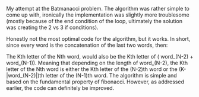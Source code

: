 My attempt at the Batmanacci problem. The algorithm was rather simple to come up with, ironically the implementation was slightly more troublesome (mostly because of the end condition of the loop, ultimately the solution was creating the 2 vs 3 if conditions).

Honestly not the most optimal code for the algorithm, but it works. In short, since every word is the concatenation of the last two words, then:

The Kth letter of the Nth word, would also be the Kth letter of ( word_(N-2) + word_(N-1)). Meaning that depending on the length of word_(N-2), 
the Kth letter of the Nth word is either the Kth letter of the (N-2)th word or the (K-|word_(N-2)|)th letter of the (N-1)th word. The algorithm is simple
and based on the fundamental property of fibonacci. However, as addressed earlier, the code can definitely be improved.

